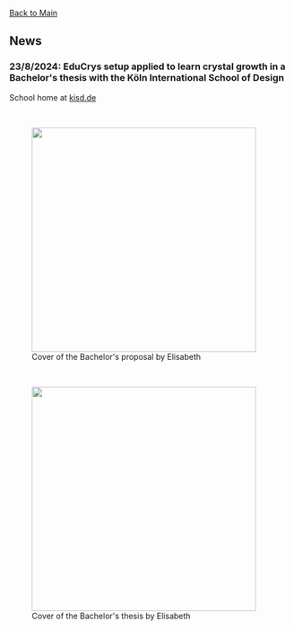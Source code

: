 [Back to Main](https://poc-handsome.github.io)

## News

### 23/8/2024: EduCrys setup applied to learn crystal growth in a Bachelor's thesis with the Köln International School of Design

School home at [kisd.de](https://kisd.de/)

<br>
<figure>
  <img src="https://poc-handsome.github.io/news-06/cover_01.jpg" width=400>
  <figcaption>Cover of the Bachelor's proposal by Elisabeth</figcaption>
</figure>

<br>

<figure>
  <img src="https://poc-handsome.github.io/news-06/cover_02.jpg" width=400>
  <figcaption>Cover of the Bachelor's thesis by Elisabeth</figcaption>
</figure>
<br>


